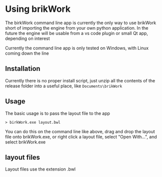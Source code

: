 # Using brikWork
The birkWork command line app is currently the only way to use brikWork short of importing the engine from your own python application. In the future the engine will be usable from a vs code plugin or small Qt app, depending on interest

Currently the command line app is only tested on Windows, with Linux coming down the line

## Installation

Currently there is no proper install script, just unzip all the contents of the release folder into a useful place, like `Documents\brikWork`

## Usage

The basic usage is to pass the layout file to the app
```none
> birkWork.exe layout.bwl 
```
You can do this on the command line like above, drag and drop the layout file onto brikWork.exe, or right click a layout file, select "Open With...", and select brikWork.exe

## layout files

Layout files use the extension .bwl 